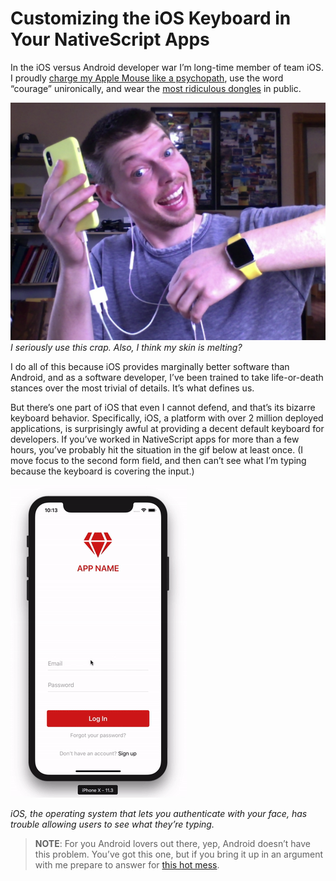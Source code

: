 # Customizing the iOS Keyboard in Your NativeScript Apps

In the iOS versus Android developer war I’m long-time member of team iOS. I proudly [charge my Apple Mouse like a psychopath](https://fstoppers.com/gear/apples-magic-mouse-2-charged-major-design-flaw-92045), use the word “courage” unironically, and wear the [most ridiculous dongles](https://www.theverge.com/circuitbreaker/2017/10/1/16393078/apple-belkin-rockstar-iphone-adapter-headphone-lightning) in public.


![](me.png)
_I seriously use this crap. Also, I think my skin is melting?_

I do all of this because iOS provides marginally better software than Android, and as a software developer, I’ve been trained to take life-or-death stances over the most trivial of details. It’s what defines us.

But there’s one part of iOS that even I cannot defend, and that’s its bizarre keyboard behavior. Specifically, iOS, a platform with over 2 million deployed applications, is surprisingly awful at providing a decent default keyboard for developers. If you’ve worked in NativeScript apps for more than a few hours, you’ve probably hit the situation in the gif below at least once. (I move focus to the second form field, and then can’t see what I’m typing because the keyboard is covering the input.)

![](keyboard.gif)

_iOS, the operating system that lets you authenticate with your face, has trouble allowing users to see what they’re typing._

> **NOTE**: For you Android lovers out there, yep, Android doesn’t have this problem. You’ve got this one, but if you bring it up in an argument with me prepare to answer for [this hot mess](https://developer.android.com/about/dashboards/index.html#Platform).
